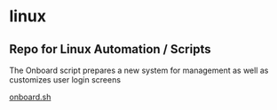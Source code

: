 # linux
<h2>Repo for Linux Automation / Scripts</h2>
<p>
The Onboard script prepares a new system for management as well as customizes user login screens
</p>
<a href="https://github.com/phat-dad/linux/blob/main/onboard.sh">onboard.sh</a>


